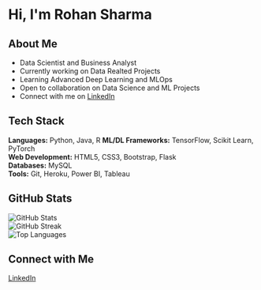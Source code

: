 # Hi, I'm Rohan Sharma

## About Me
- Data Scientist and Business Analyst
- Currently working on Data Realted Projects
- Learning Advanced Deep Learning and MLOps
- Open to collaboration on Data Science and ML Projects
- Connect with me on [LinkedIn](https://linkedin.com/in/rohan-sharma-877a3119a/)

## Tech Stack
**Languages:** Python, Java, R 
**ML/DL Frameworks:** TensorFlow, Scikit Learn, PyTorch  
**Web Development:** HTML5, CSS3, Bootstrap, Flask  
**Databases:** MySQL  
**Tools:** Git, Heroku, Power BI, Tableau  

## GitHub Stats
![GitHub Stats](https://github-readme-stats.vercel.app/api?username=rohansharma4050&show_icons=true)  
![GitHub Streak](https://github-readme-streak-stats.herokuapp.com/?user=rohansharma4050)  
![Top Languages](https://github-readme-stats.vercel.app/api/top-langs/?username=rohansharma4050&layout=compact)  

## Connect with Me
[LinkedIn](https://linkedin.com/in/rohan-sharma-877a3119a/)

